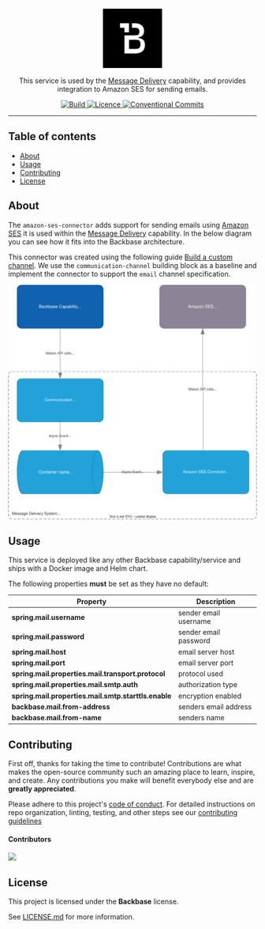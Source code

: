 <p align="center">
  <img width="120" src="Backbase.png?raw=true" alt="Backbase Logo">
</p>

<p align="center">
This service is used by the <a href="https://community.backbase.com/documentation/foundation_services/latest/message_delivery">Message Delivery</a> capability, and provides integration to Amazon SES for sending emails.
<p>

<p align="center"> 
    <a href="https://github.com/backbase/amazon-ses-connector/actions/workflows/main.yml">
        <img src="https://github.com/backbase/amazon-ses-connector/actions/workflows/main.yml/badge.svg" alt="Build" />
    </a>
    <a href="https://github.com/backbase/amazon-ses-connector/blob/main/LICENSE.md">
        <img src="https://img.shields.io/github/license/amazon-ses-connector/amazon-ses-connector" alt="Licence" />
    </a>
    <a href="https://conventionalcommits.org">
        <img src="https://img.shields.io/badge/Conventional%20Commits-1.0.0-yellow.svg" alt="Conventional Commits" />
    </a>
</p>

---

## Table of contents
* [About](#about)
* [Usage](#usage)
* [Contributing](#contributing)
* [License](#license)

## About

The `amazon-ses-connector` adds support for sending emails using [Amazon SES](https://aws.amazon.com/ses/) it is used within the [Message Delivery](https://community.backbase.com/documentation/foundation_services/latest/message_delivery) capability.
In the below diagram you can see how it fits into the Backbase architecture.

This connector was created using the following guide [Build a custom channel](https://community.backbase.com/documentation/foundation_services/latest/build_custom_channel). We use the `communication-channel` building block as a baseline and implement the connector to support the `email` channel specification.

![Architecture](docs/amazon-ses-connector.svg)

## Usage
This service is deployed like any other Backbase capability/service and ships with a Docker image and Helm chart.

The following properties **must** be set as they have no default:

Property | Description
--- | ---
**spring.mail.username** | sender email username
**spring.mail.password** | sender email password
**spring.mail.host** | email server host
**spring.mail.port** | email server port
**spring.mail.properties.mail.transport.protocol** | protocol used
**spring.mail.properties.mail.smtp.auth** | authorization type
**spring.mail.properties.mail.smtp.starttls.enable** | encryption enabled
**backbase.mail.from-address** | senders email address
**backbase.mail.from-name** | senders name


## Contributing

First off, thanks for taking the time to contribute! Contributions are what makes the open-source community such an amazing place to learn, inspire, and create. Any contributions you make will benefit everybody else and are **greatly appreciated**.

Please adhere to this project's [code of conduct](CODE_OF_CONDUCT.md). For detailed instructions on repo organization, linting, testing, and other
steps see our [contributing guidelines](CONTRIBUTING.md)

#### Contributors

[![](https://contrib.rocks/image?repo=backbase/amazon-ses-connector)](https://github.com/backbase/amazon-ses-connector/graphs/contributors)

## License

This project is licensed under the **Backbase** license.

See [LICENSE.md](LICENSE.md) for more information.